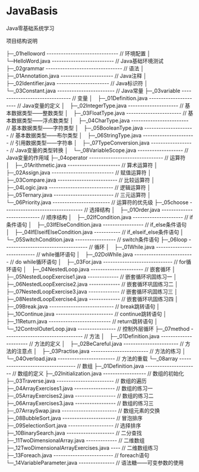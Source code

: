# JavaBasis
Java零基础系统学习

项目结构说明

├─_01helloword ------------------------------ // 环境配置
│ └─HelloWord.java -------------------------- // Java基础环境测试
├─_02grammar -------------------------------- // 语法
│ ├─_01Annotation.java ---------------------- // Java注释
│ ├─_02Identifier.java ---------------------- // Java标识符
│ └─_03Constant.java ------------------------ // Java常量
├─_03variable ------------------------------- // 变量
│ ├─_01Definition.java ---------------------- // Java变量的定义
│ ├─_02IntegerType.java --------------------- // 基本数据类型——整数类型
│ ├─_03FloatType.java ----------------------- // 基本数据类型——浮点数类型
│ ├─_04CharType.java ------------------------ // 基本数据类型——字符类型
│ ├─_05BooleanType.java --------------------- // 基本数据类型——布尔类型
│ ├─_06StringType.java ---------------------- // 引用数据类型——字符串
│ ├─_07TypeConversion.java ------------------ // Java变量的类型转换
│ └─_08VariableScope.java ------------------- // Java变量的作用域
├─_04operator ------------------------------- // 运算符
│ ├─_01Arithmetic.java ---------------------- // 算术运算符
│ ├─_02Assign.java -------------------------- // 赋值运算符
│ ├─_03Compare.java ------------------------- // 比较运算符
│ ├─_04Logic.java --------------------------- // 逻辑运算符
│ ├─_05Ternary.java ------------------------- // 三元运算符
│ └─_06Priority.java ------------------------ // 运算符的优先级
├─_05choose --------------------------------- // 选择结构
│ ├─_01Order.java --------------------------- // 顺序结构
│ ├─_02IfCondition.java --------------------- // if条件语句
│ ├─_03IfElseCondition.java ----------------- // if_else条件语句
│ ├─_04IfElseifElseCondition.java ----------- // if_elseif_else条件语句
│ └─_05SwitchCondition.java ----------------- // switch条件语句
├─_06loop ----------------------------------- // 循环
│ ├─_01While.java --------------------------- // while循环语句
│ ├─_02DoWhile.java ------------------------- // do while循环语句
│ ├─_03For.java ----------------------------- // for循环语句
│ ├─_04NestedLoop.java ---------------------- // 嵌套循环
│ ├─_05NestedLoopExercise1.java ------------- // 嵌套循环巩固练习一
│ ├─_06NestedLoopExercise2.java ------------- // 嵌套循环巩固练习二
│ ├─_07NestedLoopExercise3.java ------------- // 嵌套循环巩固练习三
│ ├─_08NestedLoopExercise4.java ------------- // 嵌套循环巩固练习四
│ ├─_09Break.java --------------------------- // break跳转语句
│ ├─_10Continue.java ------------------------ // continue跳转语句
│ ├─_11Return.java -------------------------- // return跳转语句
│ └─_12ControlOuterLoop.java ---------------- // 控制外层循环
├─_07method --------------------------------- // 方法
│ ├─_01Definition.java ---------------------- // 方法的定义
│ ├─_02BeCareful.java ----------------------- // 方法的注意点
│ ├─_03Practise.java ------------------------ // 方法的练习
│ └─_04Overload.java ------------------------ // 方法的重载
└─_08array ---------------------------------- // 数组
  ├─_01Definition.java ---------------------- // 数组的定义
  ├─_02Initialization.java ------------------ // 数组的初始化
  ├─_03Traverse.java ------------------------ // 数组的遍历
  ├─_04ArrayExercises1.java ----------------- // 数组的练习一
  ├─_05ArrayExercises2.java ----------------- // 数组的练习二
  ├─_06ArrayExercises3.java ----------------- // 数组的练习三
  ├─_07ArraySwap.java ----------------------- // 数组元素的交换
  ├─_08BubbleSort.java ---------------------- // 冒泡排序
  ├─_09SelectionSort.java ------------------- // 选择排序
  ├─_10BinarySearch.java -------------------- // 二分查找
  ├─_11TwoDimensionalArray.java ------------- // 二维数组
  ├─_12TwoDimensionalArrayExercises.java ---- // 二维数组练习
  ├─_13Foreach.java ------------------------- // foreach语句
  └─_14VariableParameter.java --------------- // 语法糖——可变参数的使用